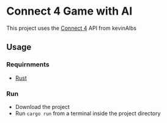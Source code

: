 # Connect 4 Game with AI
This project uses the [Connect 4](https://github.com/kevinAlbs/Connect4) API from kevinAlbs

## Usage
### Requirnments
- [Rust](https://www.rust-lang.org/learn/get-started)
### Run
- Download the project
- Run `cargo run` from a terminal inside the project directory
